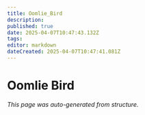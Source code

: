 ```yaml
---
title: Oomlie_Bird
description: 
published: true
date: 2025-04-07T10:47:43.132Z
tags: 
editor: markdown
dateCreated: 2025-04-07T10:47:41.081Z
---
```


# Oomlie Bird

*This page was auto-generated from structure.*